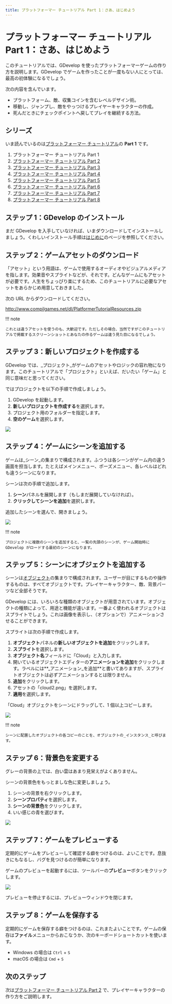 ```yaml
---
title: プラットフォーマー チュートリアル Part 1：さあ、はじめよう
---
```

# プラットフォーマー チュートリアル Part 1：さあ、はじめよう

このチュートリアルでは、GDevelop を使ったプラットフォーマーゲームの作り方を説明します。GDevelop でゲームを作ったことが一度もない人にとっては、最高の初体験になるでしょう。

次の内容を含んでいます。

- プラットフォーム、敵、収集コインを含むレベルデザイン術。
- 移動し、ジャンプし、敵をやっつけるプレイヤーキャラクターの作成。
- 死んだときにチェックポイントへ戻してプレイを継続する方法。

## シリーズ

いま読んでいるのは[プラットフォーマー チュートリアル](/ja/gdevelop5/tutorials/platformer/start)の **Part 1** です。

1. プラットフォーマー チュートリアル Part 1
2. [プラットフォーマー チュートリアル Part 2](/ja/gdevelop5/tutorials/platformer/part-2)
3. [プラットフォーマー チュートリアル Part 3](/ja/gdevelop5/tutorials/platformer/part-3)
4. [プラットフォーマー チュートリアル Part 4](/ja/gdevelop5/tutorials/platformer/part-4)
5. [プラットフォーマー チュートリアル Part 5](/ja/gdevelop5/tutorials/platformer/part-5)
6. [プラットフォーマー チュートリアル Part 6](/ja/gdevelop5/tutorials/platformer/part-6)
7. [プラットフォーマー チュートリアル Part 7](/ja/gdevelop5/tutorials/platformer/part-7)
8. [プラットフォーマー チュートリアル Part 8](/ja/gdevelop5/tutorials/platformer/part-8)

## ステップ 1：GDevelop のインストール

まだ GDevelop を入手していなければ、いまダウンロードしてインストールしましょう。くわしいインストール手順は[はじめに](/gdevelop5/getting_started)のページを参照してください。

## ステップ 2：ゲームアセットのダウンロード

「アセット」という用語は、ゲームで使用するオーディオやビジュアルメディアを指します。効果音やスプライトなどが、それです。どんなゲームにもアセットが必要です。人生をちょっぴり楽にするため、このチュートリアルに必要なアセットをあらかじめ用意しておきました。

次の URL からダウンロードしてください。

http://www.compilgames.net/dl/PlatformerTutorialResources.zip

!!! note

    これとは違うアセットを使うのも、大歓迎です。ただしその場合、当然ですがこのチュートリアルで掲載するスクリーンショットとあなたの作るゲームは違う見た目になるでしょう。

## ステップ 3：新しいプロジェクトを作成する

GDevelop では、_プロジェクト_がゲームのアセットやロジックの容れ物になります。このチュートリアルで「プロジェクト」といえば、だいたい「ゲーム」と同じ意味だと思ってください。

ではプロジェクトを以下の手順で作成しましょう。

1. GDevelop を起動します。
2. **新しいプロジェクトを作成する**を選択します。
3. プロジェクト用のフォルダーを指定します。
4. **空のゲーム**を選択します。

![](/gdevelop5/tutorials/platformer/create-project.gif)

## ステップ 4：ゲームにシーンを追加する

ゲームは_シーン_の集まりで構成されます。ふつうは各シーンがゲーム内の違う画面を担当します。たとえばメインメニュー、ポーズメニュー、各レベルはどれも違うシーンになります。

シーンは次の手順で追加します。

1. **シーン**パネルを展開します（もしまだ展開していなければ）。
2. **クリックしてシーンを追加**を選択します。

追加したシーンを選んで、開きましょう。

![](/gdevelop5/tutorials/platformer/add-scene.gif)

!!! note

    プロジェクトに複数のシーンを追加すると、一覧の先頭のシーンが、ゲーム開始時に GDevelop がロードする最初のシーンになります。

## ステップ 5：シーンにオブジェクトを追加する

シーンは[オブジェクト](/gdevelop5/objects)の集まりで構成されます。ユーザーが目にするものや操作するものは、すべてオブジェクトです。プレイヤーキャラクター、敵、背景パーツなど全部そうです。

GDevelop には、いろいろな種類のオブジェクトが用意されています。オブジェクトの種類によって、用途と機能が違います。一番よく使われるオブジェクトはスプライトでしょう。これは画像を表示し、（オプションで）アニメーションさせることができます。

スプライトは次の手順で作成します。

1. **オブジェクト**パネルの**新しいオブジェクトを追加**をクリックします。
2. **スプライト**を選択します。
3. **オブジェクト名**フィールドに「Cloud」と入力します。
4. 開いているオブジェクトエディターの**アニメーションを追加**をクリックします。ラベルには**_アニメーション_を追加**と書いてありますが、スプライトオブジェクトは必ずアニメーションするとは限りません。
5. **追加**をクリックします。
6. アセットの「cloud2.png」を選択します。
7. **適用**を選択します。

「Cloud」オブジェクトをシーンにドラッグして、1 個以上コピーします。

![](/gdevelop5/tutorials/platformer/add-object-instance.gif)

!!! note

    シーンに配置したオブジェクトの各コピーのことを、オブジェクトの_インスタンス_と呼びます。

## ステップ 6：背景色を変更する

グレーの背景の上では、白い雲はあまり見栄えがよくありません。

シーンの背景色をもっとましな色に変更しましょう。

1. シーンの背景を右クリックします。
2. **シーンプロパティ**を選択します。
3. **シーンの背景色**をクリックします。
4. いい感じの青を選びます。

![](/gdevelop5/tutorials/platformer/set-scene-background-color.jpg)

## ステップ 7：ゲームをプレビューする

定期的にゲームをプレビューして確認する癖をつけるのは、よいことです。息抜きにもなるし、バグを見つけるのが簡単になります。

ゲームのプレビューを起動するには、ツールバーの**プレビュー**ボタンをクリックします。

![](/gdevelop5/tutorials/platformer/preview-button.jpg)

プレビューを停止するには、プレビューウィンドウを閉じます。

## ステップ 8：ゲームを保存する

定期的にゲームを保存する癖をつけるのは、これまたよいことです。ゲームの保存は**ファイル**メニューからおこなうか、次のキーボードショートカットを使います。

- Windows の場合は `Ctrl` + `S`
- macOS の場合は `Cmd` + `S`

## 次のステップ

次は[プラットフォーマー チュートリアル Part 2](/ja/gdevelop5/tutorials/platformer/part-2) で、プレイヤーキャラクターの作り方をご説明します。
